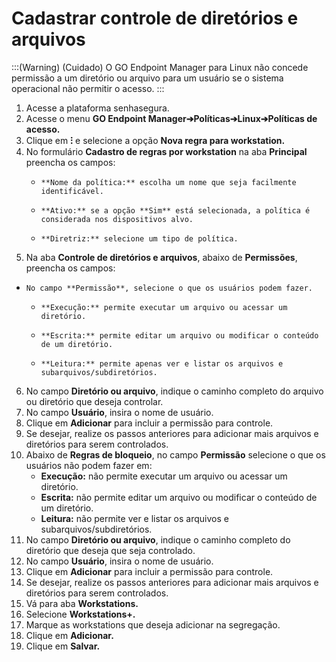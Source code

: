 # Cadastrar controle de diretórios e arquivos

:::(Warning) (Cuidado)
O GO Endpoint Manager para Linux não concede permissão a um diretório ou arquivo para     um usuário se o sistema operacional não permitir o acesso.
:::

1. Acesse a plataforma senhasegura.
2. Acesse o menu **GO Endpoint Manager➔Políticas➔Linux➔Políticas de acesso.**
3. Clique em **⁝** e selecione a opção **Nova regra para workstation.**
4. No formulário **Cadastro de regras por workstation** na aba **Principal** preencha os campos:
    *     **Nome da política:** escolha um nome que seja facilmente identificável.
    *     **Ativo:** se a opção **Sim** está selecionada, a política é considerada nos dispositivos alvo.
    *     **Diretriz:** selecione um tipo de política. 
5. Na aba **Controle de diretórios e arquivos**, abaixo de **Permissões**, preencha os campos:
*     No campo **Permissão**, selecione o que os usuários podem fazer.
    *     **Execução:** permite executar um arquivo ou acessar um diretório.
    *     **Escrita:** permite editar um arquivo ou modificar o conteúdo de um diretório.
    *     **Leitura:** permite apenas ver e listar os arquivos e subarquivos/subdiretórios.
6. No campo **Diretório ou arquivo**, indique o caminho completo do arquivo ou diretório que deseja controlar.
7. No campo **Usuário**, insira o nome de usuário.
8. Clique em **Adicionar** para incluir a permissão para controle.
9. Se desejar, realize os passos anteriores para adicionar mais arquivos e diretórios para serem controlados.
11. Abaixo de **Regras de bloqueio**, no campo **Permissão** selecione o que os usuários não podem fazer em:
    * **Execução:** não permite executar um arquivo ou acessar um diretório.
    * **Escrita:** não permite editar um arquivo ou modificar o conteúdo de um diretório.
    * **Leitura:** não permite ver e listar os arquivos e subarquivos/subdiretórios.
12. No campo **Diretório ou arquivo**, indique o caminho completo do diretório que deseja que seja controlado.
13. No campo **Usuário**, insira o nome de usuário.
14. Clique em **Adicionar** para incluir a permissão para controle.
15. Se desejar, realize os passos anteriores para adicionar mais arquivos e diretórios para serem controlados.
16. Vá para aba **Workstations.**
17. Selecione **Workstations+.**
18. Marque as workstations que deseja adicionar na segregação.
19. Clique em **Adicionar.**
20. Clique em **Salvar.**